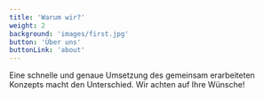 ```yaml
---
title: 'Warum wir?'
weight: 2
background: 'images/first.jpg'
button: 'Über uns'
buttonLink: 'about'
---
```


Eine schnelle und genaue Umsetzung des gemeinsam erarbeiteten Konzepts macht den Unterschied. Wir achten auf Ihre Wünsche!

